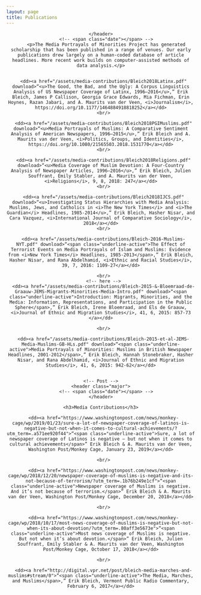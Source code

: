 ```yaml
---
layout: page
title: Publications
---
```


<!-- Global site tag (gtag.js) - Google Analytics -->
<script async src="https://www.googletagmanager.com/gtag/js?id=UA-146764207-1"></script>
<script>
  window.dataLayer = window.dataLayer || [];
  function gtag(){dataLayer.push(arguments);}
  gtag('js', new Date());

  gtag('config', 'UA-146764207-1');
</script>

<!-- Post -->
<section class="post">
    <header class="major">

    </header>
        <!-- <span class="date"></span> -->
        <p>The Media Portrayals of Minorities Project has generated scholarship that has been published in a range of venues. Our early publications drew largely on a human-coded database of article headlines. More recent work builds on computer-assisted methods of data analysis.</p>


      <dd><a href="/assets/media-contributions/Bleich2018Latinx.pdf" download>“<u>The Good, the Bad, and the Ugly: A Corpus Linguistics Analysis of US Newspaper Coverage of Latinx, 1996–2016</u>,” Erik Bleich, James P Callison, Georgia Grace Edwards, Mia Fichman, Erin Hoynes, Razan Jabari, and A. Maurits van der Veen, <i>Journalism</i>, https://doi.org/10.1177/1464884918818252</a></dd>
      <br/>

      <dd><a href="/assets/media-contributions/Bleich2018PGIMuslims.pdf" download>“<u>Media Portrayals of Muslims: A Comparative Sentiment Analysis of American Newspapers, 1996–2015</u>,” Erik Bleich and A. Maurits van der Veen, <i>Politics, Groups, and Identities</i>, https://doi.org/10.1080/21565503.2018.1531770</a></dd>
      <br/>

      <dd><a href="/assets/media-contributions/Bleich2018Religions.pdf" download>“<u>Media Coverage of Muslim Devotion: A Four-Country Analysis of Newspaper Articles, 1996–2016</u>,” Erik Bleich, Julien Souffrant, Emily Stabler, and A. Maurits van der Veen, <i>Religions</i>, 9, 8, 2018: 247</a></dd>
      <br/>

      <dd><a href="/assets/media-contributions/Bleich2018IJCS.pdf" download>“<u>Investigating Status Hierarchies with Media Analysis: Muslims, Jews, and Catholics in <i>The New York Times</i> and <i>The Guardian</i> Headlines, 1985-2014</u>,” Erik Bleich, Hasher Nisar, and Cara Vazquez, <i>International Journal of Comparative Sociology</i>, 2018</a></dd>
      <br/>

      <dd><a href="/assets/media-contributions/Bleich-2016-Muslims-NYT.pdf" download>“<span class="underline-active">The Effect of Terrorist Events on Media Portrayals of Islam and Muslims: Evidence from <i>New York Times</i> Headlines, 1985-2013</span>,” Erik Bleich, Hasher Nisar, and Rana Abdelhamid, <i>Ethnic and Racial Studies</i>, 39, 7, 2016: 1109-27</a></dd>

      <br/>
      <!-- here -->
      <dd><a href="/assets/media-contributions/Bleich-2015-&-Bloemraad-de-Graauw-JEMS-Migrants-Minorities-Media-Intro.pdf" download>“<span class="underline-active">Introduction: Migrants, Minorities, and the Media: Information, Representations, and Participation in the Public Sphere</span>,” Erik Bleich, Irene Bloemraad, and Els de Graauw, <i>Journal of Ethnic and Migration Studies</i>, 41, 6, 2015: 857-73 </a></dd>

      <br/>

      <dd><a href="/assets/media-contributions/Bleich-2015-et-al-JEMS-Media-Muslims-GB-HLs.pdf" download>“<span class="underline-active">Media Portrayals of Minorities: Muslims in British Newspaper Headlines, 2001-2012</span>,” Erik Bleich, Hannah Stonebraker, Hasher Nisar, and Rana Abdelhamid, <i>Journal of Ethnic and Migration Studies</i>, 41, 6, 2015: 942-62</a></dd>


    <!-- Post -->
    <header class="major">
        <!-- <span class="date"></span> -->
    </header>

    <h3>Media Contributions</h3>

      <dd><a href="https://www.washingtonpost.com/news/monkey-cage/wp/2019/01/23/sure-a-lot-of-newspaper-coverage-of-latinos-is-negative-but-not-when-it-comes-to-cultural-achievements/?utm_term=.a571ee920f44">“<span class="underline-active">Sure, a lot of newspaper coverage of Latinos is negative — but not when it comes to cultural achievements</span>” Erik Bleich & A. Maurits van der Veen, Washington Post/Monkey Cage, January 23, 2019</a></dd>

      <br/>

      <dd><a href="https://www.washingtonpost.com/news/monkey-cage/wp/2018/12/20/newspaper-coverage-of-muslims-is-negative-and-its-not-because-of-terrorism/?utm_term=.1b76b249e1cf">“<span class="underline-active">Newspaper coverage of Muslims is negative. And it’s not because of terrorism.</span>” Erik Bleich & A. Maurits van der Veen, Washington Post/Monkey Cage, December 20, 2018</a></dd>

      <br/>

      <dd><a href="https://www.washingtonpost.com/news/monkey-cage/wp/2018/10/17/most-news-coverage-of-muslims-is-negative-but-not-when-its-about-devotion/?utm_term=.80aff3e5673e">“<span class="underline-active">Most news coverage of Muslims is negative. But not when it’s about devotion.</span>” Erik Bleich, Julien Souffrant, Emily Stabler & A. Maurits van der Veen, Washington Post/Monkey Cage, October 17, 2018</a></dd>

      <br/>

      <dd><a href="http://digital.vpr.net/post/bleich-media-marches-and-muslims#stream/0">“<span class="underline-active">The Media, Marches, and Muslims</span>,” Erik Bleich, Vermont Public Radio Commentary, February 6, 2017</a></dd>

</section>
